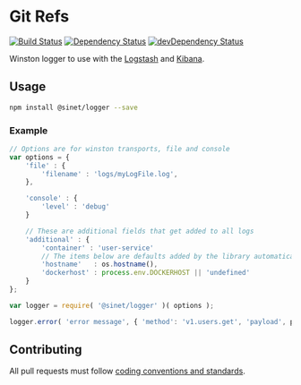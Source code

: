 # Git Refs
[![Build Status][travis-badge]][travis-badge-link]
[![Dependency Status][david-badge]][david-badge-link]
[![devDependency Status][david-dev-badge]][david-dev-badge-link]

Winston logger to use with the [Logstash](https://www.elastic.co/products/logstash) and [Kibana](https://www.elastic.co/products/kibana).

## Usage

```bash
npm install @sinet/logger --save
```

### Example
```javascript
// Options are for winston transports, file and console
var options = {
	'file' : {
		'filename' : 'logs/myLogFile.log',
	},

	'console' : {
		'level' : 'debug'
	}

	// These are additional fields that get added to all logs
	'additional' : {
		'container' : 'user-service'
		// The items below are defaults added by the library automatically
		'hostname'   : os.hostname(),
		'dockerhost' : process.env.DOCKERHOST || 'undefined'
	}
};

var logger = require( '@sinet/logger' )( options );

logger.error( 'error message', { 'method': 'v1.users.get', 'payload', payload } );
```

## Contributing
All pull requests must follow [coding conventions and standards](https://github.com/School-Improvement-Network/coding-conventions).

[david-badge]: https://david-dm.org/School-Improvement-Network/logger.svg
[david-badge-link]: https://david-dm.org/School-Improvement-Network/logger
[david-dev-badge]: https://david-dm.org/School-Improvement-Network/logger/dev-status.svg
[david-dev-badge-link]: https://david-dm.org/School-Improvement-Network/logger
[david-dev-badge-link]: https://david-dm.org/School-Improvement-Network/logger#info=devDependencies
[travis-badge]: https://travis-ci.org/School-Improvement-Network/logger.svg
[travis-badge-link]: https://travis-ci.org/School-Improvement-Network/logger
